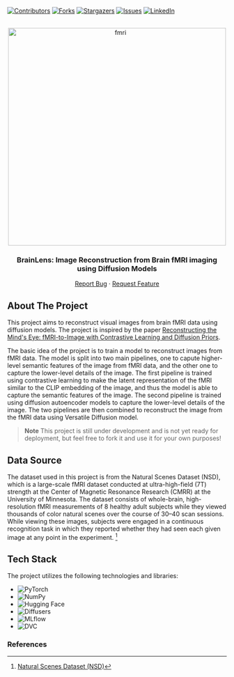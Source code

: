 <a name="readme-top"></a>


<!-- PROJECT SHIELDS -->
[![Contributors][contributors-shield]][contributors-url]
[![Forks][forks-shield]][forks-url]
[![Stargazers][stars-shield]][stars-url]
[![Issues][issues-shield]][issues-url]
[![LinkedIn][linkedin-shield]][linkedin-url]



<!-- PROJECT LOGO -->
<br />
<div align="center">

  <a href="https://github.com/ahmed-alllam/BrainLens">
    <img src="https://i.imgur.com/ubDbZiy.png" alt="fmri" width="500">
  </a>

<h3 align="center">BrainLens: Image Reconstruction from Brain fMRI imaging using Diffusion Models</h3>

  <p align="center">
<!--     <a href="https://github.com/ahmed-alllam/BrainLens">View Demo</a> -->
<!--     · -->
    <a href="https://github.com/ahmed-alllam/BrainLens/issues">Report Bug</a>
    ·
    <a href="https://github.com/ahmed-alllam/BrainLens/issues">Request Feature</a>
  </p>
</div>


<!-- ABOUT THE PROJECT -->


## About The Project

This project aims to reconstruct visual images from brain fMRI data using diffusion models. The project is inspired by the paper [Reconstructing the Mind's Eye: fMRI-to-Image with Contrastive Learning and Diffusion Priors](https://arxiv.org/abs/2305.18274).

The basic idea of the project is to train a model to reconstruct images from fMRI data. The model is split into two main pipelines, one to capute higher-level semantic features of the image from fMRI data, and the other one to capture the lower-level details of the image. The first pipeline is trained using contrastive learning to make the latent representation of the fMRI similar to the CLIP embedding of the image, and thus the model is able to capture the semantic features of the image. The second pipeline is trained using diffusion autoencoder models to capture the lower-level details of the image. The two pipelines are then combined to reconstruct the image from the fMRI data using Versatile Diffusion model.

> **Note**
> This project is still under development and is not yet ready for deployment, but feel free to fork it and use it for your own purposes!

## Data Source

The dataset used in this project is from the Natural Scenes Dataset (NSD), which is a large-scale fMRI dataset conducted at ultra-high-field (7T) strength at the Center of Magnetic Resonance Research (CMRR) at the University of Minnesota. The dataset consists of whole-brain, high-resolution fMRI measurements of 8 healthy adult subjects while they viewed thousands of color natural scenes over the course of 30–40 scan sessions. While viewing these images, subjects were engaged in a continuous recognition task in which they reported whether they had seen each given image at any point in the experiment. [^1^]

## Tech Stack

The project utilizes the following technologies and libraries:

- ![PyTorch](https://img.shields.io/badge/PyTorch-EE4C2C?style=for-the-badge&logo=PyTorch&logoColor=white)
- ![NumPy](https://img.shields.io/badge/NumPy-013243?style=for-the-badge&logo=NumPy&logoColor=white)
- ![Hugging Face](https://img.shields.io/badge/Hugging%20Face-FF4785?style=for-the-badge&logo=HuggingFace&logoColor=white)
- ![Diffusers](https://img.shields.io/badge/Diffusers-005571?style=for-the-badge&logo=Diffusers&logoColor=white)
- ![MLflow](https://img.shields.io/badge/MLflow-A10020?style=for-the-badge&logo=MLflow&logoColor=white)
- ![DVC](https://img.shields.io/badge/DVC-945DD6?style=for-the-badge&logo=Data%20Version%20Control&logoColor=white)


### References

[^1^]: [Natural Scenes Dataset (NSD)](https://naturalscenesdataset.org/)



<!-- MARKDOWN LINKS & IMAGES -->
[contributors-shield]: https://img.shields.io/github/contributors/ahmed-alllam/BrainLens.svg?style=for-the-badge
[contributors-url]: https://github.com/ahmed-alllam/BrainLens/graphs/contributors
[forks-shield]: https://img.shields.io/github/forks/ahmed-alllam/BrainLens.svg?style=for-the-badge
[forks-url]: https://github.com/ahmed-alllam/BrainLens/network/members
[stars-shield]: https://img.shields.io/github/stars/ahmed-alllam/BrainLens.svg?style=for-the-badge
[stars-url]: https://github.com/ahmed-alllam/BrainLens/stargazers
[issues-shield]: https://img.shields.io/github/issues/ahmed-alllam/BrainLens.svg?style=for-the-badge
[issues-url]: https://github.com/ahmed-alllam/BrainLens/issues
[license-shield]: https://img.shields.io/github/license/ahmed-alllam/BrainLens.svg?style=for-the-badge
[license-url]: https://github.com/ahmed-alllam/BrainLens/blob/main/LICENSE
[linkedin-shield]: https://img.shields.io/badge/-LinkedIn-black.svg?style=for-the-badge&logo=linkedin&colorB=555
[linkedin-url]: https://linkedin.com/in/ahmed-e-allam
[product-screenshot]: images/screenshot.png
